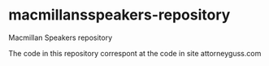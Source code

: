 macmillansspeakers-repository
=============================

Macmillan Speakers repository

The code in this repository correspont at the code in site attorneyguss.com
